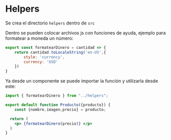 # Helpers

Se crea el directorio `helpers` dentro de `src`

Dentro se pueden colocar archivos js con funciones de ayuda, ejemplo para formatear a moneda un número:

```js
export const formatearDinero = cantidad => {
    return cantidad.toLocaleString('en-US',{
        style: 'currency',
        currency: 'USD'
    })
}
```
Ya desde un componente se puede importar la función y utilizarla desde este:

```jsx
import { formatearDinero } from "../helpers";

export default function Producto({producto}) {
    const {nombre,imagen,precio} = producto;

  return (
    <p> {formatearDinero(precio)} </p>
  )
}

```
